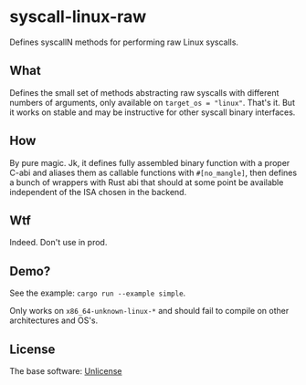 # syscall-linux-raw

Defines syscallN methods for performing raw Linux syscalls.

## What

Defines the small set of methods abstracting raw syscalls with different
numbers of arguments, only available on `target_os = "linux"`. That's it. But
it works on stable and may be instructive for other syscall binary interfaces.

## How

By pure magic. Jk, it defines fully assembled binary function with a proper
C-abi and aliases them as callable functions with `#[no_mangle]`, then defines
a bunch of wrappers with Rust abi that should at some point be available
independent of the ISA chosen in the backend.

## Wtf

Indeed. Don't use in prod.

## Demo?

See the example: `cargo run --example simple`.

Only works on `x86_64-unknown-linux-*` and should fail to compile on other
architectures and OS's.

## License

The base software: [Unlicense](https://unlicense.org/)
